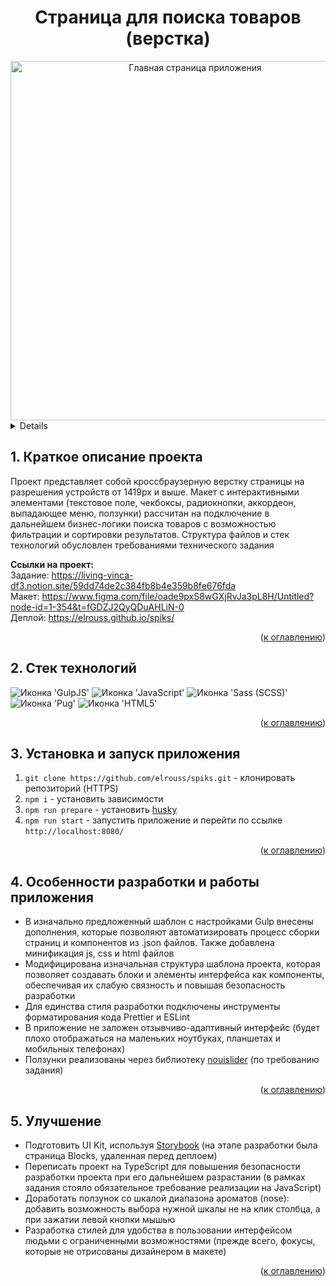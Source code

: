 <h1 align="center">Страница для поиска товаров (верстка)</h1>

<div align="center">
  <a href="https://elrouss.github.io/spiks/">
    <img width="575" alt="Главная страница приложения" src="https://github.com/elrouss/spiks/assets/108838349/fe537f0a-ac19-4193-82ac-3fc07f369ae5" />
  </a>
</div>

<a name="summary">
  <details>
    <summary>Оглавление</summary>
    <ol>
      <li><a href="#project-description">Краткое описание проекта</a></li>
      <li><a href="#technologies">Стек технологий</a></li>
      <li><a href="#installation">Установка и запуск приложения</a></li>
      <li><a href="#peculiarProperties">Особенности разработки и работы приложения</a></li>
      <li><a href="#enhancement">Улучшение</a></li>
    </ol>
  </details>
</a>

<a name="project-description"><h2>1. Краткое описание проекта</h2></a>
Проект представляет собой кроссбраузерную верстку страницы на разрешения устройств от 1419px и выше. Макет с интерактивными элементами (текстовое поле, чекбоксы, радиокнопки, аккордеон, выпадающее меню, ползунки) рассчитан на подключение в дальнейшем бизнес-логики поиска товаров с возможностью фильтрации и сортировки результатов. Структура файлов и стек технологий обусловлен требованиями технического задания

<b>Ссылки на проект:</b>
<br>
Задание: https://living-vinca-df3.notion.site/59dd74de2c384fb8b4e359b8fe676fda
<br>
Макет: https://www.figma.com/file/oade9pxS8wGXjRvJa3pL8H/Untitled?node-id=1-354&t=fGDZJ2QyQDuAHLiN-0
<br>
Деплой: https://elrouss.github.io/spiks/
<br>

<div align="right">(<a href="#summary">к оглавлению</a>)</div>

<a name="technologies"><h2>2. Стек технологий</h2></a>
<span>
  <img src="https://img.shields.io/badge/Gulp-CF4647?style=for-the-badge&logo=gulp&logoColor=white" alt="Иконка 'GulpJS'">
  <img src="https://img.shields.io/badge/JavaScript-323330?style=for-the-badge&logo=javascript&logoColor=F7DF1E" alt="Иконка 'JavaScript'">
  <img src="https://img.shields.io/badge/Sass-CC6699?style=for-the-badge&logo=sass&logoColor=white" alt="Иконка 'Sass (SCSS)'">
  <img src="https://img.shields.io/badge/Pug-E3C29B?style=for-the-badge&logo=pug&logoColor=black" alt="Иконка 'Pug'">
  <img src="https://img.shields.io/badge/HTML5-E34F26?style=for-the-badge&logo=html5&logoColor=white" alt="Иконка 'HTML5'">
</span>

<div align="right">(<a href="#summary">к оглавлению</a>)</div>

<a name="installation"><h2>3. Установка и запуск приложения</h2></a>

1. `git clone https://github.com/elrouss/spiks.git` - клонировать репозиторий (HTTPS)
2. `npm i` - установить зависимости
3. `npm run prepare` - установить <a href="https://typicode.github.io/husky/">husky</a>
5. `npm run start` - запустить приложение и перейти по ссылке `http://localhost:8080/`

<div align="right">(<a href="#summary">к оглавлению</a>)</div>

<a name="peculiarProperties"><h2>4. Особенности разработки и работы приложения</h2></a>

- В изначально предложенный шаблон с настройками Gulp внесены дополнения, которые позволяют автоматизировать процесс сборки страниц и компонентов из .json файлов. Также добавлена минификация js, css и html файлов
- Модифицирована изначальная структура шаблона проекта, которая позволяет создавать блоки и элементы интерфейса как компоненты, обеспечивая их слабую связность и повышая безопасность разработки
- Для единства стиля разработки подключены инструменты форматирования кода Prettier и ESLint
- В приложение не заложен отзывчиво-адаптивный интерфейс (будет плохо отображаться на маленьких ноутбуках, планшетах и мобильных телефонах)
- Ползунки реализованы через библиотеку <a href="https://refreshless.com/nouislider/">nouislider</a> (по требованию задания)

<div align="right">(<a href="#summary">к оглавлению</a>)</div>

<a name="enhancement"><h2>5. Улучшение</h2></a>

- Подготовить UI Kit, используя <a href="https://storybook.js.org/">Storybook</a> (на этапе разработки была страница Blocks, удаленная перед деплоем)
- Переписать проект на TypeScript для повышения безопасности разработки проекта при его дальнейшем разрастании (в рамках задания стояло обязательное требование реализации на JavaScript)
- Доработать ползунок со шкалой диапазона ароматов (nose): добавить возможность выбора нужной шкалы не на клик столбца, а при зажатии левой кнопки мышью
- Разработка стилей для удобства в пользовании интерфейсом людьми с ограниченными возможностями (прежде всего, фокусы, которые не отрисованы дизайнером в макете)

<div align="right">(<a href="#summary">к оглавлению</a>)</div>
